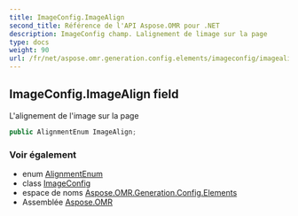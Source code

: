 ```yaml
---
title: ImageConfig.ImageAlign
second_title: Référence de l'API Aspose.OMR pour .NET
description: ImageConfig champ. Lalignement de limage sur la page
type: docs
weight: 90
url: /fr/net/aspose.omr.generation.config.elements/imageconfig/imagealign/
---
```

## ImageConfig.ImageAlign field

L'alignement de l'image sur la page

```csharp
public AlignmentEnum ImageAlign;
```

### Voir également

* enum [AlignmentEnum](../../../aspose.omr.generation.config.enums/alignmentenum/)
* class [ImageConfig](../)
* espace de noms [Aspose.OMR.Generation.Config.Elements](../../imageconfig/)
* Assemblée [Aspose.OMR](../../../)


